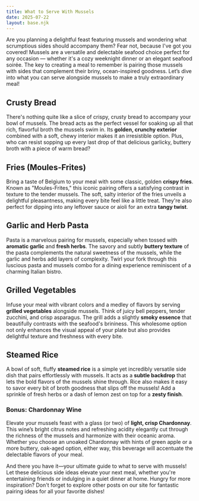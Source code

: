 ```yaml
---
title: What to Serve With Mussels
date: 2025-07-22
layout: base.njk
---
```


Are you planning a delightful feast featuring mussels and wondering what scrumptious sides should accompany them? Fear not, because I've got you covered! Mussels are a versatile and delectable seafood choice perfect for any occasion — whether it's a cozy weeknight dinner or an elegant seafood soirée. The key to creating a meal to remember is pairing those mussels with sides that complement their briny, ocean-inspired goodness. Let’s dive into what you can serve alongside mussels to make a truly extraordinary meal!

## **Crusty Bread**
There's nothing quite like a slice of crispy, crusty bread to accompany your bowl of mussels. The bread acts as the perfect vessel for soaking up all that rich, flavorful broth the mussels swim in. Its **golden, crunchy exterior** combined with a soft, chewy interior makes it an irresistible option. Plus, who can resist sopping up every last drop of that delicious garlicky, buttery broth with a piece of warm bread?

## **Fries (Moules-Frites)**
Bring a taste of Belgium to your meal with some classic, golden **crispy fries**. Known as "Moules-Frites," this iconic pairing offers a satisfying contrast in texture to the tender mussels. The soft, salty interior of the fries unveils a delightful pleasantness, making every bite feel like a little treat. They're also perfect for dipping into any leftover sauce or aioli for an extra **tangy twist**.

## **Garlic and Herb Pasta**
Pasta is a marvelous pairing for mussels, especially when tossed with **aromatic garlic** and **fresh herbs**. The savory and subtly **buttery texture** of the pasta complements the natural sweetness of the mussels, while the garlic and herbs add layers of complexity. Twirl your fork through this luscious pasta and mussels combo for a dining experience reminiscent of a charming Italian bistro.

## **Grilled Vegetables**
Infuse your meal with vibrant colors and a medley of flavors by serving **grilled vegetables** alongside mussels. Think of juicy bell peppers, tender zucchini, and crisp asparagus. The grill adds a slightly **smoky essence** that beautifully contrasts with the seafood's brininess. This wholesome option not only enhances the visual appeal of your plate but also provides delightful texture and freshness with every bite.

## **Steamed Rice**
A bowl of soft, fluffy **steamed rice** is a simple yet incredibly versatile side dish that pairs effortlessly with mussels. It acts as a **subtle backdrop** that lets the bold flavors of the mussels shine through. Rice also makes it easy to savor every bit of broth goodness that slips off the mussels! Add a sprinkle of fresh herbs or a dash of lemon zest on top for a **zesty finish**.

### **Bonus: Chardonnay Wine**
Elevate your mussels feast with a glass (or two) of **light, crisp Chardonnay**. This wine’s bright citrus notes and refreshing acidity elegantly cut through the richness of the mussels and harmonize with their oceanic aroma. Whether you choose an unoaked Chardonnay with hints of green apple or a more buttery, oak-aged option, either way, this beverage will accentuate the delectable flavors of your meal.

And there you have it—your ultimate guide to what to serve with mussels! Let these delicious side ideas elevate your next meal, whether you're entertaining friends or indulging in a quiet dinner at home. Hungry for more inspiration? Don't forget to explore other posts on our site for fantastic pairing ideas for all your favorite dishes!